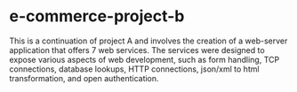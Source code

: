 # e-commerce-project-b
This is a continuation of project A and involves the creation of a web-server application that offers 7 web services. The services were designed to expose various aspects of web development, such as form handling, TCP connections, database lookups, HTTP connections, json/xml to html transformation, and open authentication.
